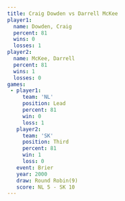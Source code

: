 ```yaml
---
title: Craig Dowden vs Darrell McKee
player1:              
  name: Dowden, Craig 
  percent: 81         
  wins: 0             
  losses: 1           
player2:              
  name: McKee, Darrell
  percent: 81         
  wins: 1             
  losses: 0           
games:
 - player1:        
     team: 'NL'    
     position: Lead
     percent: 81   
     win: 0        
     loss: 1       
   player2:         
     team: 'SK'     
     position: Third
     percent: 81    
     win: 1         
     loss: 0        
   event: Brier        
   year: 2000          
   draw: Round Robin(9)
   score: NL 5 - SK 10 
---
```

